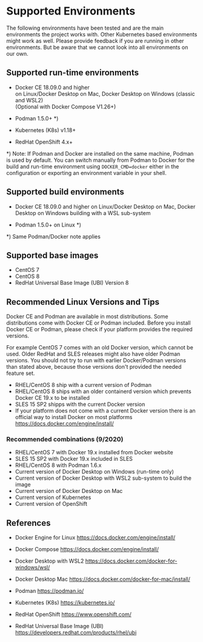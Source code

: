 # Supported Environments

The following environments have been tested and are the main environments the project works with.
Other Kubernetes based environments might work as well. Please provide feedback if you are running in other environments. But be aware that we cannot look into all environments on our own.


## Supported run-time environments

- Docker CE 18.09.0 and higher  
  on Linux/Docker Desktop on Mac, Docker Desktop on Windows (classic and WSL2)  
  (Optional with Docker Compose V1.26+)

- Podman 1.5.0+ *)

- Kubernetes (K8s) v1.18+

- RedHat OpenShift 4.x+

*) Note: If Podman and Docker are installed on the same machine, Podman is used by default. You can switch manually from Podman to Docker for the build and run-time environment using `DOCKER_CMD=docker` either in the configuration or exporting an environment variable in your shell.

## Supported build environments

- Docker CE 18.09.0 and higher
  on Linux/Docker Desktop on Mac, Docker Desktop on Windows building with a WSL sub-system

- Podman 1.5.0+ on Linux *)

*) Same Podman/Docker note applies


## Supported base images

- CentOS 7
- CentOS 8
- RedHat Universal Base Image (UBI) Version 8

## Recommended Linux Versions and Tips

Docker CE and Podman are available in most distributions. Some distributions come with Docker CE or Podman included. Before you install Docker CE or Podman, please check if your platform provides the required versions.

For example CentOS 7 comes with an old Docker version, which cannot be used.
Older RedHat and SLES releases might also have older Podman versions.
You should not try to run with earlier Docker/Podman versions than stated above, because those versions don't provided the needed feature set. 

- RHEL/CentOS 8 ship with a current version of Podman
- RHEL/CentOS 8 ships with an older containerd version which prevents Docker CE 19.x to be installed
- SLES 15 SP2 shipps with the current Docker version
- If your platform does not come with a current Docker version there is an official way to install Docker on most platforms https://docs.docker.com/engine/install/

### Recommended combinations (9/2020)

- RHEL/CentOS 7 with Docker 19.x installed from Docker website
- SLES 15 SP2 with Docker 19.x included in SLES
- RHEL/CentOS 8 with Podman 1.6.x
- Current version of Docker Desktop on Windows (run-time only)
- Current version of Docker Desktop with WSL2 sub-system to build the image
- Current version of Docker Desktop on Mac
- Current version of Kubernetes
- Current version of OpenShift

## References

- Docker Engine for Linux
  https://docs.docker.com/engine/install/

- Docker Compose
  https://docs.docker.com/engine/install/

- Docker Desktop with WSL2
  https://docs.docker.com/docker-for-windows/wsl/

- Docker Desktop Mac
  https://docs.docker.com/docker-for-mac/install/

- Podman
  https://podman.io/

- Kubernetes (K8s)
  https://kubernetes.io/

- RedHat OpenShift
  https://www.openshift.com/

- RedHat Universal Base Image (UBI)
  https://developers.redhat.com/products/rhel/ubi


